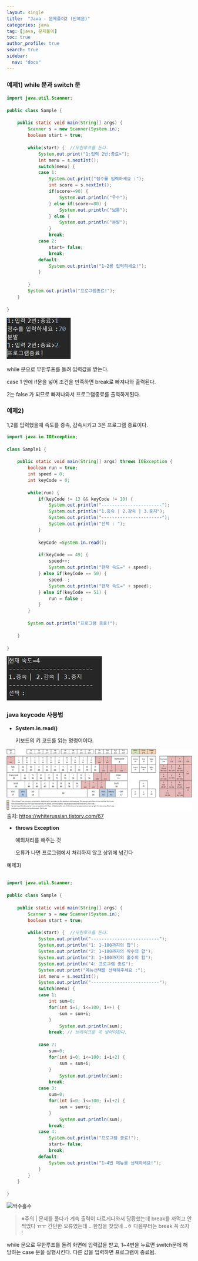 ```yaml
---
layout: single
title:  "Java - 문제풀이2 (반복문)"
categories: java
tag: [java, 문제풀이]
toc: true
author_profile: true
search: true
sidebar:
  nav: "docs"
---
```




### 예제1) while 문과 switch 문

```java
import java.util.Scanner;

public class Sample {

	public static void main(String[] args) {
		Scanner s = new Scanner(System.in);
		boolean start = true;
		
		while(start) {  //무한루프를 돈다.
			System.out.print("1:입력 2번:종료>");
			int menu = s.nextInt();
			switch(menu) {
			case 1:
				System.out.print("점수를 입력하세요 :");
				int score = s.nextInt();
				if(score>=90) {
					System.out.println("우수");
				} else if(score>=80) {
					System.out.println("보통");
				} else {
					System.out.println("분발");
				}
				break;
			case 2:
				start= false;
				break;
			default:
				System.out.println("1~2를 입력하세요!");
			}
			
		}
		System.out.println("프로그램종료!");
	}

}
```
![분발](/assets/images/분발.JPG)

while 문으로 무한루프를 돌려 입력값을 받는다.

case 1 안에 if문을 넣어 조건을 만족하면 break로 빠져나와 출력된다.

2는 false 가 되므로 빠져나와서 프로그램종료를 출력하게된다.





### 예제2) 

1,2를 입력했을때 속도를 증속, 감속시키고 3은 프로그램 종료이다.

```java
import java.io.IOException;

class Sample1 {

	public static void main(String[] args) throws IOException {
		boolean run = true;
		int speed = 0;
		int keyCode = 0;
		
		while(run) { 
			if(keyCode != 13 && keyCode != 10) {
				System.out.println("-----------------------");
				System.out.println("1.증속 | 2.감속 | 3.중지");
				System.out.println("-----------------------");
				System.out.println("선택 : ");
			}
			
			keyCode =System.in.read();
			
			if(keyCode == 49) {
				speed++;
				System.out.println("현재 속도=" + speed);
			} else if(keyCode == 50) {
				speed--;
				System.out.println("현재 속도=" + speed);
			} else if(keyCode == 51) {
				run = false ;
			}
		}
		
		System.out.println("프로그램 종료!");

	}

}
```

![감속](/assets/images/감속.JPG)

### java keycode 사용법

- **System.in.read()** 

  키보드의 키 코드를 읽는 명령어이다.

![키보드](/assets/images/키보드.png)
출처: https://whiterussian.tistory.com/67

- **throws Exception**

  예외처리를 해주는 것 

  오류가 나면 프로그램에서 처리하지 않고 상위에 넘긴다




예제3)
```java

import java.util.Scanner;

public class Sample {

	public static void main(String[] args) {
		Scanner s = new Scanner(System.in);
		boolean start = true;
		
		while(start) {  //무한루프를 돈다.
			System.out.println("--------------------------");
			System.out.println("1: 1~100까지의 합");
			System.out.println("2: 1~100까지의 짝수의 합");
			System.out.println("3: 1~100까지의 홀수의 합");
			System.out.println("4: 프로그램 종료");
			System.out.print("메뉴선택를 선택해주세요 :");
			int menu = s.nextInt();
			System.out.println("--------------------------");
			switch(menu) {
			case 1: 
				int sum=0;
				for(int i=1; i<=100; i++) { 
					sum = sum+i;
				}
					System.out.println(sum);
				break; // 브레이크문 꼭 넣어야한다.
			
			case 2: 
				sum=0;
				for(int i=0; i<=100; i=i+2) { 
					sum = sum+i;
				}
					System.out.println(sum);
				break;
			case 3: 
				sum=0;
				for(int i=0; i<=100; i=i+2) { 
					sum = sum+i;
				}
					System.out.println(sum);
				break;
			case 4:
				System.out.println("프로그램 종료!");
				start= false;
				break;
			default:
				System.out.println("1~4번 메뉴를 선택하세요!");
			}
		}
	}

}
```
![짝수홀수](/assets/images/홀수짝수.png)

> ※주의 | 문제를 풀다가 계속 출력이 다르게나와서 당황했는데 break를 까먹고 안찍었다 ㅠㅠ  간단한 오류였는데 ..  한참을 찾았네 ..ㅎ 다음부터는 break 꼭 쓰자 !
>



while 문으로 무한루프를 돌려 화면에 입력값을 받고, 1~4번을 누르면 switch문에 해당하는 case 문을 실행시킨다. 다른 값을 입력하면 프로그램이 종료됨. 